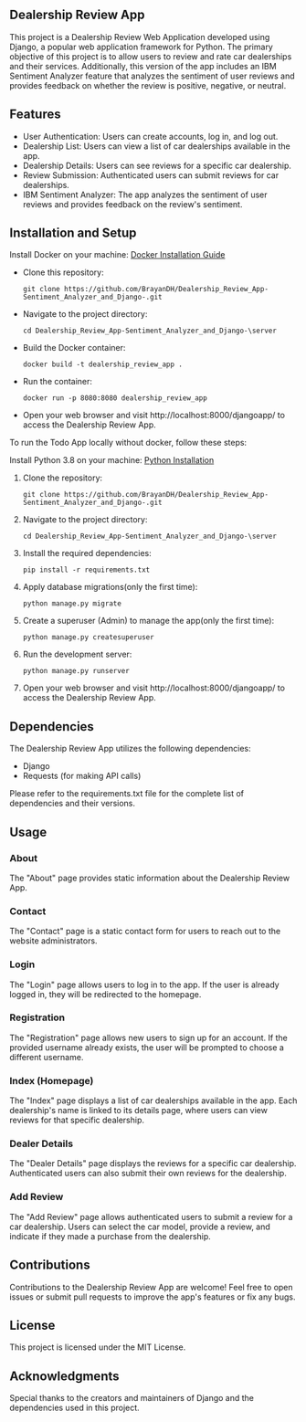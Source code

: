 ## Dealership Review App

This project is a Dealership Review Web Application developed using Django, a popular web application framework for Python. The primary objective of this project is to allow users to review and rate car dealerships and their services. Additionally, this version of the app includes an IBM Sentiment Analyzer feature that analyzes the sentiment of user reviews and provides feedback on whether the review is positive, negative, or neutral.

## Features

- User Authentication: Users can create accounts, log in, and log out.
- Dealership List: Users can view a list of car dealerships available in the app.
- Dealership Details: Users can see reviews for a specific car dealership.
- Review Submission: Authenticated users can submit reviews for car dealerships.
- IBM Sentiment Analyzer: The app analyzes the sentiment of user reviews and provides feedback on the review's sentiment.

## Installation and Setup

Install Docker on your machine: [Docker Installation Guide ](https://docs.docker.com/engine/install/)

- Clone this repository:

  ```
  git clone https://github.com/BrayanDH/Dealership_Review_App-Sentiment_Analyzer_and_Django-.git
  ```

- Navigate to the project directory:

  ```
  cd Dealership_Review_App-Sentiment_Analyzer_and_Django-\server
  ```

- Build the Docker container:

  ```
  docker build -t dealership_review_app .
  ```

- Run the container:

  ```
  docker run -p 8080:8080 dealership_review_app
  ```

- Open your web browser and visit http://localhost:8000/djangoapp/ to access the Dealership Review App.

To run the Todo App locally without docker, follow these steps:

Install Python 3.8 on your machine: [Python Installation](https://www.python.org/downloads/)

1. Clone the repository:

   ```
   git clone https://github.com/BrayanDH/Dealership_Review_App-Sentiment_Analyzer_and_Django-.git
   ```

2. Navigate to the project directory:

   ```
   cd Dealership_Review_App-Sentiment_Analyzer_and_Django-\server
   ```

3. Install the required dependencies:

   ```
   pip install -r requirements.txt
   ```

4. Apply database migrations(only the first time):

   ```
   python manage.py migrate
   ```

5. Create a superuser (Admin) to manage the app(only the first time):

   ```
   python manage.py createsuperuser
   ```

6. Run the development server:

   ```
   python manage.py runserver
   ```

7. Open your web browser and visit http://localhost:8000/djangoapp/ to access the Dealership Review App.

## Dependencies

The Dealership Review App utilizes the following dependencies:

- Django
- Requests (for making API calls)

Please refer to the requirements.txt file for the complete list of dependencies and their versions.

## Usage

### About

The "About" page provides static information about the Dealership Review App.

### Contact

The "Contact" page is a static contact form for users to reach out to the website administrators.

### Login

The "Login" page allows users to log in to the app. If the user is already logged in, they will be redirected to the homepage.

### Registration

The "Registration" page allows new users to sign up for an account. If the provided username already exists, the user will be prompted to choose a different username.

### Index (Homepage)

The "Index" page displays a list of car dealerships available in the app. Each dealership's name is linked to its details page, where users can view reviews for that specific dealership.

### Dealer Details

The "Dealer Details" page displays the reviews for a specific car dealership. Authenticated users can also submit their own reviews for the dealership.

### Add Review

The "Add Review" page allows authenticated users to submit a review for a car dealership. Users can select the car model, provide a review, and indicate if they made a purchase from the dealership.

## Contributions

Contributions to the Dealership Review App are welcome! Feel free to open issues or submit pull requests to improve the app's features or fix any bugs.

## License

This project is licensed under the MIT License.

## Acknowledgments

Special thanks to the creators and maintainers of Django and the dependencies used in this project.
